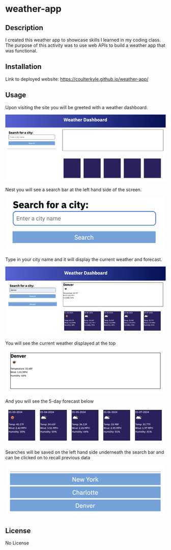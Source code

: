 # weather-app

## Description

I created this weather app to showcase skills I learned in my coding class. The purpose of this activity was to use web APIs to build a weather app that was functional.


## Installation

Link to deployed website: https://coulterkyle.github.io/weather-app/ 

## Usage

Upon visiting the site you will be greeted with a weather dashboard.

   
![Alt text](/Assets/screenshots/welcome.png)


Nest you will see a search bar at the left hand side of the screen.

![Alt text](/Assets/screenshots/search-box.png)

Type in your city name and it will display the current weather and forecast.

![Alt text](/Assets/screenshots/example-of-page.png)

You will see the current weather displayed at the top

![Alt text](/Assets/screenshots/hero.png)

And you will see the 5-day forecast below

![Alt text](/Assets/screenshots/forecast.png)

Searches will be saved on the left hand side underneath the search bar and can be clicked on to recall previous data

![Alt text](/Assets/screenshots/history.png)



## License

No License


